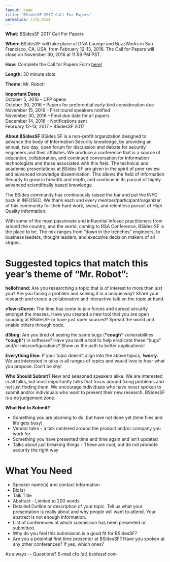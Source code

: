 ```yaml
---
layout: page
title: "BSidesSF 2017 Call For Papers"
permalink: /cfp.html
--- 
```


**What:** BSidesSF 2017 Call For Papers

**When:** BSidesSF will take place at DNA Lounge and BuzzWorks in San Francisco, CA, USA, from February 12-13, 2016.  The Call for Papers will close on November 30, 2016 at 11:59 PM PST.

**How:** Complete the Call for Papers Form [here!](https://docs.google.com/a/bsidessf.com/forms/d/e/1FAIpQLSesFuqJxbBMqcvi5BU03CCp7jLFbY-jAYGDKpMpgTyeDdLBvQ/viewform)

**Length:** 30 minute slots

**Theme:** Mr. Robot!

**Important Dates**  
October 5, 2016 – CFP opens  
October 30, 2016 – Papers for preferential early-bird consideration due  
November 15, 2016 – First round speakers notified  
November 30, 2016 – Final due date for all papers  
December 14, 2016 – Notifications sent  
February 12-13, 2017 – BSidesSF 2017  

**About BSidesSF**
BSides SF is a non-profit organization designed to advance the body of Information Security knowledge, by providing an annual, two day, open forum for discussion and debate for security engineers and their affiliates. We produce a conference that is a source of education, collaboration, and continued conversation for information technologists and those associated with this field. The technical and academic presentations at BSides SF are given in the spirit of peer review and advanced knowledge dissemination. This allows the field of Information Security to grow in breadth and depth, and continue in its pursuit of highly advanced scientifically based knowledge.

The BSides community has continuously raised the bar and put the INFO back in INFOSEC. We thank each and every member/participant/organizer of this community for their hard work, sweat, and relentless pursuit of High Quality information.

With some of the most passionate and influential infosec practitioners from around the country, and the world, coming to RSA Conference, BSides SF is the place to be. The mix ranges from “down in the trenches” engineers, to business leaders, thought leaders, and executive decision makers of all stripes.

# Suggested topics that match this year’s theme of “Mr. Robot”:

**hellofriend:** Are you researching a topic that is of interest to more than just you?  Are you facing a problem and solving it in a unique way?  Share your research and create a collaborative and interactive talk on the topic at hand.

**v1ew-s0urce:** The time has come to join forces and spread security amongst the masses.  Have you created a new tool that you are open sourcing at BSidesSF or have just open sourced?  Spread the world and enable others through code.

**d3bug:** <!ENTITY lol1 "&lol;&lol;&lol;&lol;&lol;&lol;&lol;&lol;&lol;&lol;">
Are you tired of seeing the same bugs (**\*cough**\* vulnerabilities **\*cough**\*) in software?  Have you built a tool to help eradicate these “bugs” and/or misconfigurations?  Show us the path to better applications!

**Everything Else:** If your topic doesn’t align into the above topics, **!worry**.  We are interested in talks in all ranges of topics and would love to hear what you propose.  Don’t be shy!

**Who Should Submit?**
New and seasoned speakers alike.  We are interested in all talks, but most importantly talks that focus around fixing problems and not just finding them.  We encourage individuals who have never spoken to submit and/or individuals who want to present their new research.  BSidesSF is a no judgement zone.

**What Not to Submit?**
- Something you are planning to do, but have not done yet (time flies and life gets busy)
- Vendor talks - a talk centered around the product and/or company you work for
- Something you have presented time and time again and isn’t updated
- Talks about just breaking things - These are cool, but do not promote security the right way

# What You Need
- Speaker name(s) and contact information
- Bio(s)
- Talk Title
- Abstract - Limited to 200 words
- Detailed Outline or description of your topic.  Tell us what your presentation is really about and why people will want to attend.  Your abstract is not enough information.
- List of conferences at which submission has been presented or submitted.
- Why do you feel this submission is a good fit for BSidesSF?
- Are you a potential first time presenter at BSidesSF? Have you spoken at any other conferences? If yes, which ones?

As always -- Questions? E-mail cfp [at] bsidessf.com
